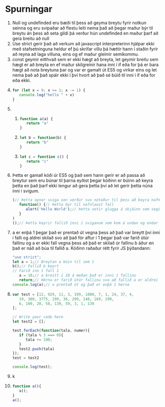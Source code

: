 # Spurningar

1. Null og undefinded eru bæði til þess að geyma breytu fyrir notkun seinna og eru svipaðar að flestu leiti nema það að þegar maður býr til breytu án þess að seta gildi þá verður hún undefinded en maður þarf að gera breitu að null
2. Use strict gerir það að verkum að javascript interpreterinn hjálpar ekki með stafsetninguna heldur ef þú skrifar villu þá hættir hann í staðin fyrir að reyna að laga villuna, eins og ef maður gleimir semíkommu.
3. const geymir eitthvað sem er ekki hægt að breyta, let geymir breitu sem hægt er að breyta en ef maður skilgreinir hana inni í if eða for þá er bara hægt að nota breytuna þar og var er gamalt út ES5 og virkar eins og let nema það að það spáir ekki í því hvort að það sé búið til inni í if eða for eða ekki. 
4. ```javascript
   for (let x = 9; x >= 1; x -= 1) {
      console.log("hello " + x)
   }
   ```
5. 
   1. ```javascript
      function a(a) {
         return "a"
      }
      ```
   2. ```javascript
      let b = function(b) {
         return "b"
      }
      ```
   3. ```javascript
      let c = function c() {
         return "c"
      }
      ```
6. Þetta er gamall kóði úr ES5 og það sem hann gerir er að passa að breytur sem eru búnar til þarna eyðist þegar kóðinn er búinn að keyra þetta en það þarf ekki lengur að gera þetta því að let gerir þetta núna inni í svigum. 
   ```javascript
   (// Þetta opnar sviga sen verður svo notaður til þess að keyra nafnlausa fallið
      function() {// Þetta býr til nafnlaust fall
         alert('Hello World');// Þetta setir glugga á skjáinn sem segir Hello World
      }
   )
   ();// Þetta keyrir fallið inni í sviganum sem kom á undan og endar svo statement-ið
   ```
7. a er enþá 1 þegar það er prentað út vegna þess að það var breytt því inni í falli og aldrei skilað svo að það fór aftur í 1 þegar það var farið útúr fallinu og a er ekki fall vegna þess að það er skilað úr fallinu b áður en það er náð að búa til fallið a.
   Kóðinn raðaður rétt fyrir JS þýðandann:
   ```javascript
   "use strict";
   let a = 1;// Breytan a búin til sem 1
   b();// Fallið b keyrt
   // Farið inn í fall 1
      a = 10;// a breitt í 10 á meðan það er inni í fallinu
      return;// Hérna er farið útúr fallinu svo að fallið a er aldrei búið til og a var aldrei skilað aftur svo að það er enþá 1
   console.log(a);// a prentað út og það er enþá 1 hérna
   ```
8. ```javascript
   var test = [12, 929, 11, 3, 199, 1000, 7, 1, 24, 37, 4,
      19, 300, 3775, 299, 36, 209, 148, 169, 299,
      6, 109, 20, 58, 139, 59, 3, 1, 139
   ];

   // Write your code here
   let test2 = [];

   test.forEach(function(tala, numer){
      if (tala % 3 === 0){
         tala += 100;
      }
      test2.push(tala)
   });
   test = test2

   console.log(test);
   ```
9. k
10. ```javascript
    function a(){
       a();
    }
    a();
    ```